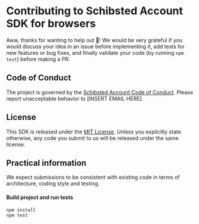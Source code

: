 # Contributing to Schibsted Account SDK for browsers

Aww, thanks for wanting to help out :tada:! We would be very grateful if you would discuss your idea
in an issue before implementing it, add tests for new features or bug fixes, and finally validate
your code (by running `npm test`) before making a PR.

## Code of Conduct
The project is governed by the [Schibsted Account Code of Conduct](../CODE_OF_CONDUCT.md). Please
report unacceptable behavior to [INSERT EMAIL HERE].

## License
This SDK is released under the [MIT License](../LICENSE.md). Unless you explicitly state otherwise,
any code you submit to us will be released under the same license.

## Practical information
We expect submissions to be consistent with existing code in terms of architecture, coding style and
testing.

#### Build project and run tests
```
npm install
npm test
```
